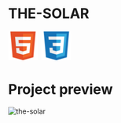 # THE-SOLAR

<div align="left">
	<img src="https://github.com/devicons/devicon/blob/master/icons/html5/html5-original.svg" title="html" alt="html" width="60" height="60"/>&nbsp;
	<img src="https://github.com/devicons/devicon/blob/master/icons/css3/css3-original.svg" title="css" alt="css" width="60" height="60"/>&nbsp;
</div>

# Project preview

![the-solar](https://github.com/Professor-codes/THE-SOLAR/assets/126326997/b020c1dd-0bb5-4971-882f-db0ebd50c5eb)








